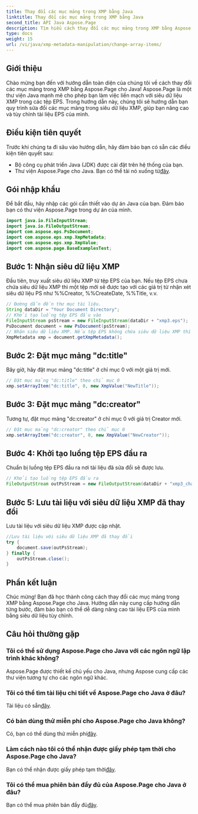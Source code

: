 ```yaml
---
title: Thay đổi các mục mảng trong XMP bằng Java
linktitle: Thay đổi các mục mảng trong XMP bằng Java
second_title: API Java Aspose.Page
description: Tìm hiểu cách thay đổi các mục mảng trong XMP bằng Aspose.Page cho Java. Sửa đổi siêu dữ liệu dễ dàng với hướng dẫn từng bước của chúng tôi. Nâng cao tài liệu EPS của bạn ngay bây giờ!
type: docs
weight: 15
url: /vi/java/xmp-metadata-manipulation/change-array-items/
---
```

## Giới thiệu
Chào mừng bạn đến với hướng dẫn toàn diện của chúng tôi về cách thay đổi các mục mảng trong XMP bằng Aspose.Page cho Java! Aspose.Page là một thư viện Java mạnh mẽ cho phép bạn làm việc liền mạch với siêu dữ liệu XMP trong các tệp EPS. Trong hướng dẫn này, chúng tôi sẽ hướng dẫn bạn quy trình sửa đổi các mục mảng trong siêu dữ liệu XMP, giúp bạn nâng cao và tùy chỉnh tài liệu EPS của mình.
## Điều kiện tiên quyết
Trước khi chúng ta đi sâu vào hướng dẫn, hãy đảm bảo bạn có sẵn các điều kiện tiên quyết sau:
- Bộ công cụ phát triển Java (JDK) được cài đặt trên hệ thống của bạn.
-  Thư viện Aspose.Page cho Java. Bạn có thể tải nó xuống từ[đây](https://releases.aspose.com/page/java/).
## Gói nhập khẩu
Để bắt đầu, hãy nhập các gói cần thiết vào dự án Java của bạn. Đảm bảo bạn có thư viện Aspose.Page trong dự án của mình.
```java
import java.io.FileInputStream;
import java.io.FileOutputStream;
import com.aspose.eps.PsDocument;
import com.aspose.eps.xmp.XmpMetadata;
import com.aspose.eps.xmp.XmpValue;
import com.aspose.page.BaseExamplesTest;

```
## Bước 1: Nhận siêu dữ liệu XMP
Đầu tiên, truy xuất siêu dữ liệu XMP từ tệp EPS của bạn. Nếu tệp EPS chưa chứa siêu dữ liệu XMP thì một tệp mới sẽ được tạo với các giá trị từ nhận xét siêu dữ liệu PS như %%Creator, %%CreateDate, %%Title, v.v.
```java
// Đường dẫn đến thư mục tài liệu.
String dataDir = "Your Document Directory";
// Khởi tạo luồng tệp EPS đầu vào
FileInputStream psStream = new FileInputStream(dataDir + "xmp3.eps");
PsDocument document = new PsDocument(psStream);
// Nhận siêu dữ liệu XMP. Nếu tệp EPS không chứa siêu dữ liệu XMP thì tệp mới sẽ chứa các giá trị từ nhận xét siêu dữ liệu PS.
XmpMetadata xmp = document.getXmpMetadata();
```
## Bước 2: Đặt mục mảng "dc:title"
Bây giờ, hãy đặt mục mảng "dc:title" ở chỉ mục 0 với một giá trị mới.
```java
// Đặt mục mảng "dc:title" theo chỉ mục 0
xmp.setArrayItem("dc:title", 0, new XmpValue("NewTitle"));
```
## Bước 3: Đặt mục mảng "dc:creator"
Tương tự, đặt mục mảng "dc:creator" ở chỉ mục 0 với giá trị Creator mới.
```java
// Đặt mục mảng "dc:creator" theo chỉ mục 0
xmp.setArrayItem("dc:creator", 0, new XmpValue("NewCreator"));
```
## Bước 4: Khởi tạo luồng tệp EPS đầu ra
Chuẩn bị luồng tệp EPS đầu ra nơi tài liệu đã sửa đổi sẽ được lưu.
```java
// Khởi tạo luồng tệp EPS đầu ra
FileOutputStream outPsStream = new FileOutputStream(dataDir + "xmp3_changed.eps");
```
## Bước 5: Lưu tài liệu với siêu dữ liệu XMP đã thay đổi
Lưu tài liệu với siêu dữ liệu XMP được cập nhật.
```java
//Lưu tài liệu với siêu dữ liệu XMP đã thay đổi
try {
    document.save(outPsStream);
} finally {
    outPsStream.close();
}
```
## Phần kết luận
Chúc mừng! Bạn đã học thành công cách thay đổi các mục mảng trong XMP bằng Aspose.Page cho Java. Hướng dẫn này cung cấp hướng dẫn từng bước, đảm bảo bạn có thể dễ dàng nâng cao tài liệu EPS của mình bằng siêu dữ liệu tùy chỉnh.

## Câu hỏi thường gặp
### Tôi có thể sử dụng Aspose.Page cho Java với các ngôn ngữ lập trình khác không?
Aspose.Page được thiết kế chủ yếu cho Java, nhưng Aspose cung cấp các thư viện tương tự cho các ngôn ngữ khác.
### Tôi có thể tìm tài liệu chi tiết về Aspose.Page cho Java ở đâu?
 Tài liệu có sẵn[đây](https://reference.aspose.com/page/java/).
### Có bản dùng thử miễn phí cho Aspose.Page cho Java không?
 Có, bạn có thể dùng thử miễn phí[đây](https://releases.aspose.com/).
### Làm cách nào tôi có thể nhận được giấy phép tạm thời cho Aspose.Page cho Java?
 Bạn có thể nhận được giấy phép tạm thời[đây](https://purchase.aspose.com/temporary-license/).
### Tôi có thể mua phiên bản đầy đủ của Aspose.Page cho Java ở đâu?
 Bạn có thể mua phiên bản đầy đủ[đây](https://purchase.aspose.com/buy).